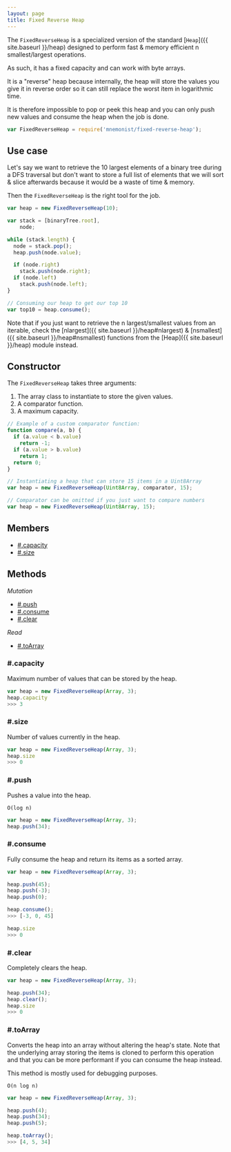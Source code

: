 ```yaml
---
layout: page
title: Fixed Reverse Heap
---
```


The `FixedReverseHeap` is a specialized version of the standard [`Heap`]({{ site.baseurl }}/heap) designed to perform fast & memory efficient n smallest/largest operations.

As such, it has a fixed capacity and can work with byte arrays.

It is a "reverse" heap because internally, the heap will store the values you give it in reverse order so it can still replace the worst item in logarithmic time.

It is therefore impossible to pop or peek this heap and you can only push new values and consume the heap when the job is done.

```js
var FixedReverseHeap = require('mnemonist/fixed-reverse-heap');
```

## Use case

Let's say we want to retrieve the 10 largest elements of a binary tree during a DFS traversal but don't want to store a full list of elements that we will sort & slice afterwards because it would be a waste of time & memory.

Then the `FixedReverseHeap` is the right tool for the job.

```js
var heap = new FixedReverseHeap(10);

var stack = [binaryTree.root],
    node;

while (stack.length) {
  node = stack.pop();
  heap.push(node.value);

  if (node.right)
    stack.push(node.right);
  if (node.left)
    stack.push(node.left);
}

// Consuming our heap to get our top 10
var top10 = heap.consume();
```

Note that if you just want to retrieve the n largest/smallest values from an iterable, check the [nlargest]({{ site.baseurl }}/heap#nlargest) & [nsmallest]({{ site.baseurl }}/heap#nsmallest) functions from the [Heap]({{ site.baseurl }}/heap) module instead.

## Constructor

The `FixedReverseHeap` takes three arguments:

1. The array class to instantiate to store the given values.
2. A comparator function.
3. A maximum capacity.

```js
// Example of a custom comparator function:
function compare(a, b) {
  if (a.value < b.value)
    return -1;
  if (a.value > b.value)
    return 1;
  return 0;
}

// Instantiating a heap that can store 15 items in a Uint8Array
var heap = new FixedReverseHeap(Uint8Array, comparator, 15);

// Comparator can be omitted if you just want to compare numbers
var heap = new FixedReverseHeap(Uint8Array, 15);
```

## Members

* [#.capacity](#capacity)
* [#.size](#size)

## Methods

*Mutation*

* [#.push](#push)
* [#.consume](#consume)
* [#.clear](#clear)

*Read*

* [#.toArray](#toarray)

### #.capacity

Maximum number of values that can be stored by the heap.

```js
var heap = new FixedReverseHeap(Array, 3);
heap.capacity
>>> 3
```

### #.size

Number of values currently in the heap.

```js
var heap = new FixedReverseHeap(Array, 3);
heap.size
>>> 0
```

### #.push

Pushes a value into the heap.

`O(log n)`

```js
var heap = new FixedReverseHeap(Array, 3);
heap.push(34);
```

### #.consume

Fully consume the heap and return its items as a sorted array.

```js
var heap = new FixedReverseHeap(Array, 3);

heap.push(45);
heap.push(-3);
heap.push(0);

heap.consume();
>>> [-3, 0, 45]

heap.size
>>> 0
```

### #.clear

Completely clears the heap.

```js
var heap = new FixedReverseHeap(Array, 3);

heap.push(34);
heap.clear();
heap.size
>>> 0
```

### #.toArray

Converts the heap into an array without altering the heap's state. Note that the underlying array storing the items is cloned to perform this operation and that you can be more performant if you can consume the heap instead.

This method is mostly used for debugging purposes.

`O(n log n)`

```js
var heap = new FixedReverseHeap(Array, 3);

heap.push(4);
heap.push(34);
heap.push(5);

heap.toArray();
>>> [4, 5, 34]
```
